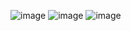 ![image](https://user-images.githubusercontent.com/40969203/102780727-c65ed500-43d9-11eb-9ae6-454b0150e7ad.png)
![image](https://user-images.githubusercontent.com/40969203/102780753-d5458780-43d9-11eb-8808-8ab01c9ba7f2.png)
![image](https://user-images.githubusercontent.com/40969203/102780756-d971a500-43d9-11eb-8b8c-d1eb8354ecd4.png)
